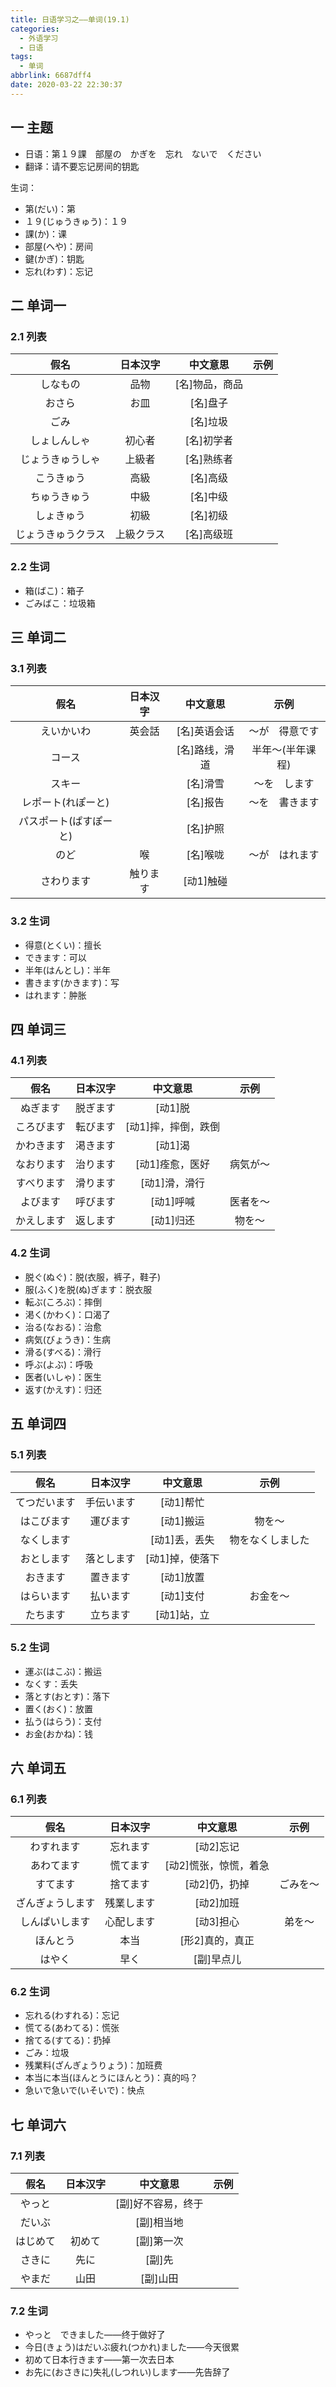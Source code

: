 ```yaml
---
title: 日语学习之——单词(19.1)
categories:
  - 外语学习
  - 日语
tags:
  - 单词
abbrlink: 6687dff4
date: 2020-03-22 22:30:37
---
```

## 一 主题
* 日语：第１９課　部屋の　かぎを　忘れ　ないで　ください
* 翻译：请不要忘记房间的钥匙 

生词：  

* 第(だい)：第
* １９(じゅうきゅう)：１９
* 課(か)：课
* 部屋(へや)：房间
* 鍵(かぎ)：钥匙
* 忘れ(わす)：忘记

<!--more-->

## 二 单词一

### 2.1 列表

|        假名        |  日本汉字  |    中文意思    | 示例 |
| :----------------: | :--------: | :------------: | :--: |
|      しなもの      |    品物    | [名]物品，商品 |      |
|       おさら       |    お皿    |    [名]盘子    |      |
|        ごみ        |            |    [名]垃圾    |      |
|    しょしんしゃ    |   初心者   |   [名]初学者   |      |
|  じょうきゅうしゃ  |   上級者   |   [名]熟练者   |      |
|     こうきゅう     |    高級    |    [名]高级    |      |
|    ちゅうきゅう    |    中級    |    [名]中级    |      |
|     しょきゅう     |    初級    |    [名]初级    |      |
| じょうきゅうクラス | 上級クラス |   [名]高级班   |      |

### 2.2 生词

* 箱(ばこ)：箱子
* ごみばこ：垃圾箱

## 三 单词二

### 3.1 列表

|          假名          | 日本汉字 |    中文意思    |       示例       |
| :--------------------: | :------: | :------------: | :--------------: |
|       えいかいわ       |  英会話  |  [名]英语会话  |  ～が　得意です  |
|         コース         |          | [名]路线，滑道 | 半年〜(半年课程) |
|         スキー         |          |    [名]滑雪    |   ～を　します   |
|   レポート(れぽーと)   |          |    [名]报告    |  ～を　書きます  |
| パスポート(ぱすぽーと) |          |    [名]护照    |                  |
|          のど          |    喉    |    [名]喉咙    |  ～が　はれます  |
|       さわります       | 触ります |   [动1]触碰    |                  |

### 3.2 生词

* 得意(とくい)：擅长
* できます：可以
* 半年(はんとし)：半年
* 書きます(かきます)：写
* はれます：肿胀

## 四 单词三 

### 4.1 列表

|    假名    | 日本汉字 |      中文意思       |   示例   |
| :--------: | :------: | :-----------------: | :------: |
|  ぬぎます  | 脱ぎます |       [动1]脱       |          |
| ころびます | 転びます | [动1]摔，摔倒，跌倒 |          |
| かわきます | 渇きます |       [动1]渴       |          |
| なおります | 治ります |   [动1]痊愈，医好   | 病気が〜 |
| すべります | 滑ります |    [动1]滑，滑行    |          |
|  よびます  | 呼びます |      [动1]呼喊      | 医者を〜 |
| かえします | 返します |      [动1]归还      |  物を〜  |

### 4.2 生词

* 脱ぐ(ぬぐ)：脱(衣服，裤子，鞋子)
* 服(ふく)を脱(ぬ)ぎます：脱衣服
* 転ぶ(ころぶ)：摔倒
* 渇く(かわく)：口渴了
* 治る(なおる)：治愈
* 病気(びょうき)：生病
* 滑る(すべる)：滑行
* 呼ぶ(よぶ)：呼吸
* 医者(いしゃ)：医生
* 返す(かえす)：归还

## 五 单词四

### 5.1 列表

|     假名     |  日本汉字  |    中文意思     |       示例       |
| :----------: | :--------: | :-------------: | :--------------: |
| てつだいます | 手伝います |    [动1]帮忙    |                  |
|  はこびます  |  運びます  |    [动1]搬运    |      物を〜      |
|  なくします  |            |  [动1]丢，丢失  | 物をなくしました |
|  おとします  | 落とします | [动1]掉，使落下 |                  |
|   おきます   |  置きます  |    [动1]放置    |                  |
|  はらいます  |  払います  |    [动1]支付    |     お金を〜     |
|   たちます   |  立ちます  |   [动1]站，立   |                  |

### 5.2 生词

* 運ぶ(はこぶ)：搬运
* なくす：丢失
* 落とす(おとす)：落下
* 置く(おく)：放置
* 払う(はらう)：支付
* お金(おかね)：钱

## 六 单词五

### 6.1 列表

|       假名       |  日本汉字  |       中文意思        |   示例   |
| :--------------: | :--------: | :-------------------: | :------: |
|    わすれます    |  忘れます  |       [动2]忘记       |          |
|    あわてます    |  慌てます  | [动2]慌张，惊慌，着急 |          |
|     すてます     |  捨てます  |     [动2]仍，扔掉     | ごみを〜 |
| ざんぎょうします | 残業します |       [动2]加班       |          |
|  しんぱいします  | 心配します |       [动3]担心       |  弟を〜  |
|     ほんとう     |    本当    |    [形2]真的，真正    |          |
|      はやく      |    早く    |      [副]早点儿       |          |

### 6.2 生词

* 忘れる(わすれる)：忘记
* 慌てる(あわてる)：慌张
* 捨てる(すてる)：扔掉
* ごみ：垃圾
* 残業料(ざんぎょうりょう)：加班费
* 本当に本当(ほんとうにほんとう)：真的吗？
* 急いで急いで(いそいで)：快点

## 七 单词六
### 7.1 列表
|   假名   | 日本汉字 |      中文意思      | 示例 |
| :------: | :------: | :----------------: | :--: |
|  やっと  |          | [副]好不容易，终于 |      |
|  だいぶ  |          |     [副]相当地     |      |
| はじめて |  初めて  |     [副]第一次     |      |
|  さきに  |   先に   |       [副]先       |      |
|  やまだ  |   山田   |      [副]山田      |      |

### 7.2 生词

* やっと　できました——终于做好了
* 今日(きょう)はだいぶ疲れ(つかれ)ました——今天很累
* 初めて日本行きます——第一次去日本
* お先に(おさきに)失礼(しつれい)します——先告辞了

